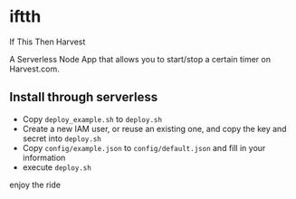# iftth
If This Then Harvest

A Serverless Node App that allows you to start/stop a certain timer on Harvest.com. 

## Install through serverless
- Copy `deploy_example.sh` to `deploy.sh`
- Create a new IAM user, or reuse an existing one, and copy the key and secret into `deploy.sh`
- Copy `config/example.json` to `config/default.json` and fill in your information
- execute `deploy.sh`

enjoy the ride
